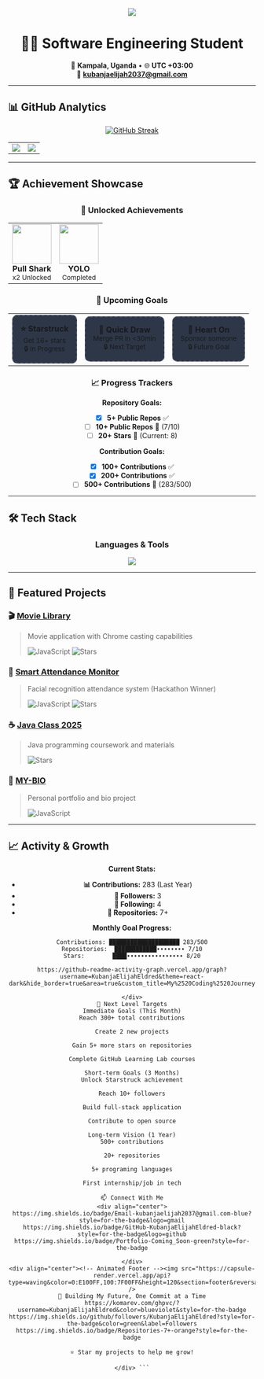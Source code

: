 <div align="center">

<!-- Animated Header -->
<img src="https://capsule-render.vercel.app/api?type=waving&color=0:7F00FF,100:E100FF&height=180&section=header&text=Kubanja%20Elijah%20Eldred&fontSize=40&fontColor=ffffff&animation=fadeIn&fontAlignY=35" />

# 👨‍💻 Software Engineering Student

📍 **Kampala, Uganda** • 🌐 **UTC +03:00**  
📧 **kubanjaelijah2037@gmail.com**

</div>

---

## 📊 GitHub Analytics

<div align="center">

<!-- Streak Stats -->
[![GitHub Streak](https://streak-stats.demolab.com?user=KubanjaElijahEldred&theme=radical&border_radius=10)](https://git.io/streak-stats)

<!-- Stats Cards -->
<table>
  <tr>
    <td>
      <img src="https://github-readme-stats.vercel.app/api?username=KubanjaElijahEldred&show_icons=true&theme=radical&border_radius=10" />
    </td>
    <td>
      <img src="https://github-readme-stats.vercel.app/api/top-langs/?username=KubanjaElijahEldred&layout=compact&theme=radical&border_radius=10" />
    </td>
  </tr>
</table>

</div>

---

## 🏆 Achievement Showcase

<div align="center">

### 🎯 **Unlocked Achievements**

<table>
  <tr>
    <td align="center">
      <img src="https://github.com/KubanjaElijahEldred/KubanjaElijahEldred/blob/main/assets/pull-shark.png?raw=true" width="80" />
      <br>
      <b>Pull Shark</b>
      <br>
      <sub>x2 Unlocked</sub>
    </td>
    <td align="center">
      <img src="https://github.com/KubanjaElijahEldred/KubanjaElijahEldred/blob/main/assets/yolo.png?raw=true" width="80" />
      <br>
      <b>YOLO</b>
      <br>
      <sub>Completed</sub>
    </td>
  </tr>
</table>

### 🚀 **Upcoming Goals**

<table>
  <tr>
    <td align="center">
      <div style="background: #2D3748; padding: 15px; border-radius: 10px; border: 2px dashed #4A5568;">
        <b>⭐ Starstruck</b>
        <br>
        <sub>Get 16+ stars</sub>
        <br>
        <small>🔒 In Progress</small>
      </div>
    </td>
    <td align="center">
      <div style="background: #2D3748; padding: 15px; border-radius: 10px; border: 2px dashed #4A5568;">
        <b>🚀 Quick Draw</b>
        <br>
        <sub>Merge PR in <30min</sub>
        <br>
        <small>🔒 Next Target</small>
      </div>
    </td>
    <td align="center">
      <div style="background: #2D3748; padding: 15px; border-radius: 10px; border: 2px dashed #4A5568;">
        <b>💝 Heart On</b>
        <br>
        <sub>Sponsor someone</sub>
        <br>
        <small>🔒 Future Goal</small>
      </div>
    </td>
  </tr>
</table>

### 📈 **Progress Trackers**

**Repository Goals:**
- [x] **5+ Public Repos** ✅
- [ ] **10+ Public Repos** 🔄 (7/10)
- [ ] **20+ Stars** 🔄 (Current: 8)

**Contribution Goals:**
- [x] **100+ Contributions** ✅
- [x] **200+ Contributions** ✅  
- [ ] **500+ Contributions** 🔄 (283/500)

</div>

---

## 🛠️ Tech Stack

<div align="center">

### **Languages & Tools**

<img src="https://skillicons.dev/icons?i=js,java,html,css,nodejs,git,github,vscode&theme=dark&perline=8" />

</div>

---

## 🌟 Featured Projects

### 🎬 [Movie Library](https://github.com/KubanjaElijahEldred/movies)
> Movie application with Chrome casting capabilities
> 
> ![JavaScript](https://img.shields.io/badge/JavaScript-100%25-yellow)
> ![Stars](https://img.shields.io/badge/⭐-2-blue)

### 📸 [Smart Attendance Monitor](https://github.com/KubanjaElijahEldred/smart-attendance-monitor)
> Facial recognition attendance system (Hackathon Winner)
> 
> ![JavaScript](https://img.shields.io/badge/JavaScript-100%25-yellow)
> ![Stars](https://img.shields.io/badge/⭐-2-blue)

### ☕ [Java Class 2025](https://github.com/KubanjaElijahEldred/Java-class-2025)
> Java programming coursework and materials
> 
> ![Stars](https://img.shields.io/badge/⭐-2-blue)

### 💼 [MY-BIO](https://github.com/KubanjaElijahEldred/MY-BIO)
> Personal portfolio and bio project
> 
> ![JavaScript](https://img.shields.io/badge/JavaScript-100%25-yellow)

---

## 📈 Activity & Growth

<div align="center">

**Current Stats:**
- **📊 Contributions:** 283 (Last Year)
- **👥 Followers:** 3
- **🔔 Following:** 4
- **📂 Repositories:** 7+

**Monthly Goal Progress:**
```text
Contributions: ████████████████████ 283/500
Repositories:  ████████████∙∙∙∙∙∙∙∙ 7/10
Stars:        ████∙∙∙∙∙∙∙∙∙∙∙∙∙∙∙∙ 8/20

https://github-readme-activity-graph.vercel.app/graph?username=KubanjaElijahEldred&theme=react-dark&hide_border=true&area=true&custom_title=My%2520Coding%2520Journey

</div>
🎯 Next Level Targets
Immediate Goals (This Month)
Reach 300+ total contributions

Create 2 new projects

Gain 5+ more stars on repositories

Complete GitHub Learning Lab courses

Short-term Goals (3 Months)
Unlock Starstruck achievement

Reach 10+ followers

Build full-stack application

Contribute to open source

Long-term Vision (1 Year)
500+ contributions

20+ repositories

5+ programing languages

First internship/job in tech

📫 Connect With Me
<div align="center">
https://img.shields.io/badge/Email-kubanjaelijah2037@gmail.com-blue?style=for-the-badge&logo=gmail
https://img.shields.io/badge/GitHub-KubanjaElijahEldred-black?style=for-the-badge&logo=github
https://img.shields.io/badge/Portfolio-Coming_Soon-green?style=for-the-badge

</div>
<div align="center"><!-- Animated Footer --><img src="https://capsule-render.vercel.app/api?type=waving&color=0:E100FF,100:7F00FF&height=120&section=footer&reversal=true" />
🚀 Building My Future, One Commit at a Time
https://komarev.com/ghpvc/?username=KubanjaElijahEldred&color=blueviolet&style=for-the-badge
https://img.shields.io/github/followers/KubanjaElijahEldred?style=for-the-badge&color=green&label=Followers
https://img.shields.io/badge/Repositories-7+-orange?style=for-the-badge

⭐ Star my projects to help me grow!

</div> ```
